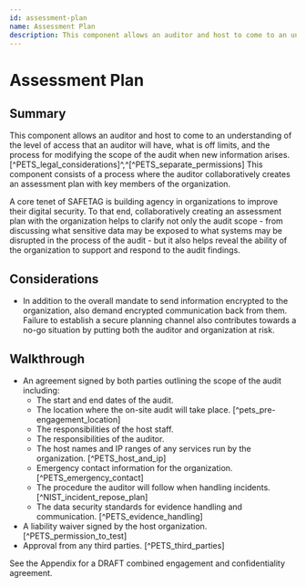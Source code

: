 ```yaml
---
id: assessment-plan
name: Assessment Plan
description: This component allows an auditor and host to come to an understanding of the level of access that an auditor will have,...
---
```

# Assessment Plan

## Summary

This component allows an auditor and host to come to an understanding of the level of access that an auditor will have, what is off limits, and the process for modifying the scope of the audit when new information arises. [^PETS_legal_considerations]^,^[^PETS_separate_permissions] This component consists of a process where the auditor collaboratively creates an assessment plan with key members of the organization.

A core tenet of SAFETAG is building agency in organizations to improve their digital security. To that end, collaboratively creating an assessment plan with the organization helps to clarify not only the audit scope - from discussing what sensitive data may be exposed to what systems may be disrupted in the process of the audit - but it also helps reveal the ability of the organization to support and respond to the audit findings.



## Considerations

  * In addition to the overall mandate to send information encrypted to the organization, also demand encrypted communication back from them. Failure to establish a secure planning channel also contributes towards a no-go situation by putting both the auditor and organization at risk.

## Walkthrough

  * An agreement signed by both parties outlining the scope of the audit including:
    * The start and end dates of the audit.
    * The location where the on-site audit will take place. [^pets_pre-engagement_location]
    * The responsibilities of the host staff.
    * The responsibilities of the auditor.
    * The host names and IP ranges of any services run by the organization. [^PETS_host_and_ip]
    * Emergency contact information for the organization. [^PETS_emergency_contact]
    * The procedure the auditor will follow when handling incidents. [^NIST_incident_repose_plan]
    * The data security standards for evidence handling and communication. [^PETS_evidence_handling]
  * A liability waiver signed by the host organization. [^PETS_permission_to_test]
  * Approval from any third parties. [^PETS_third_parties]


See the Appendix for a DRAFT combined engagement and confidentiality agreement.

